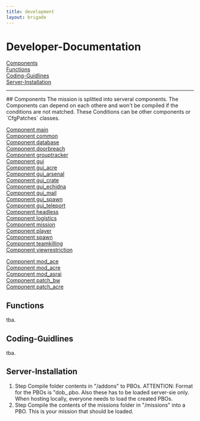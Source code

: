 ```yaml
---
title: development
layout: brigade
---
```


# Developer-Documentation


[Components](#components)    
[Functions](#functions)    
[Coding-Guidlines](#coding)    
[Server-Installation](#Server-Installation)   
<hr>
## <a name="components"></a>Components
The mission is splitted into serveral components. The Components can depend on each othere and won't be compiled if the conditions are not matched.
These Conditions can be other components or `CfgPatches` classes.

[Component main](development/components/main.md)    
[Component common](development/components/common.md)    
[Component database](development/components/database.md)   
[Component doorbreach](development/components/doorbreach.md)   
[Component grouptracker](development/components/grouptracker.md)   
[Component gui](development/components/gui.md)   
[Component gui_acre](development/components/gui_acre.md)   
[Component gui_arsenal](development/components/gui_arsenal.md)   
[Component gui_crate](development/components/gui_crate.md)   
[Component gui_echidna](development/components/gui_echidna.md)   
[Component gui_mail](development/components/gui_mail.md)   
[Component gui_spawn](development/components/gui_spawn.md)   
[Component gui_teleport](development/components/gui_teleport.md)   
[Component headless](development/components/headless.md)   
[Component logistics](development/components/logistics.md)   
[Component mission](development/components/mission.md)   
[Component player](development/components/player.md)   
[Component spawn](development/components/spawn.md)   
[Component teamkilling](development/components/teamkilling.md)   
[Component viewrestriction](development/components/viewrestriction.md)   

[Component mod_ace](development/components/mod_ace.md)   
[Component mod_acre](development/components/mod_acre.md)   
[Component mod_asrai](development/components/mod_asrai.md)   
[Component patch_bw](development/components/patch_bw.md)   
[Component patch_acre](development/components/patch_acre.md)   


## <a name="functions"></a>Functions
tba.
 
## <a name="coding"></a>Coding-Guidlines
tba. 
 
## <a name="Server-Installation"></a>Server-Installation 
 
1. Step
  Compile folder contents in "/addons" to PBOs. ATTENTION: Format for the PBOs is "dob_<addon-folder-name>.pbo. Also these has to be loaded server-sie only.
  When hosting locally, everyone needs to load the created PBOs.
2. Step
  Compile the contents of the missions folder in "/missions" into a PBO. This is your mission that should be loaded.
